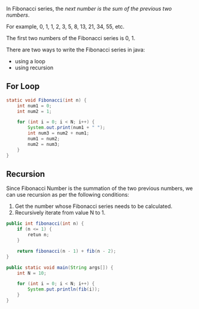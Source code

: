 In Fibonacci series, the _next number is the sum of the previous two numbers_. 

For example, 0, 1, 1, 2, 3, 5, 8, 13, 21, 34, 55, etc.

The first two numbers of the Fibonacci series is 0, 1.

There are two ways to write the Fibonacci series in java:
- using a loop
- using recursion 

## For Loop
``` java
static void Fibonacci(int n) {
	int num1 = 0;
	int num2 = 1;

	for (int i = 0; i < N; i++) {
		System.out.print(num1 + " ");
		int num3 = num2 + num1;
		num1 = num2;
		num2 = num3;
	}
}
```

## Recursion 
Since Fibonacci Number is the summation of the two previous numbers, we can use recursion as per the following conditions:
1. Get the number whose Fibonacci series needs to be calculated.
2. Recursively iterate from value N to 1.

``` java
public int fibonacci(int n) {
	if (n <= 1) {
		retun n;
	}

	return fibonacci(n - 1) + fib(n - 2);
}

public static void main(String args[]) {
	int N = 10;

	for (int i = 0; i < N; i++) {
		System.put.println(fib(i));
	}
}
```
